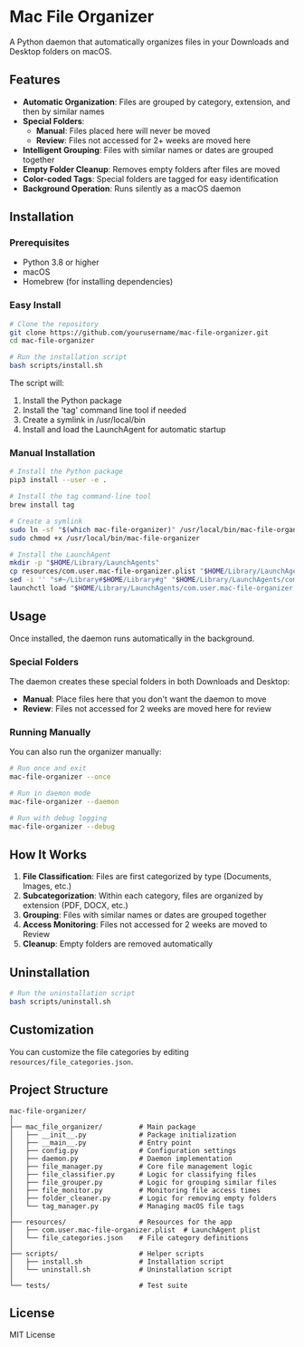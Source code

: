 # Mac File Organizer

A Python daemon that automatically organizes files in your Downloads and Desktop folders on macOS.

## Features

- **Automatic Organization**: Files are grouped by category, extension, and then by similar names
- **Special Folders**: 
  - **Manual**: Files placed here will never be moved
  - **Review**: Files not accessed for 2+ weeks are moved here
- **Intelligent Grouping**: Files with similar names or dates are grouped together
- **Empty Folder Cleanup**: Removes empty folders after files are moved
- **Color-coded Tags**: Special folders are tagged for easy identification
- **Background Operation**: Runs silently as a macOS daemon

## Installation

### Prerequisites

- Python 3.8 or higher
- macOS
- Homebrew (for installing dependencies)

### Easy Install

```bash
# Clone the repository
git clone https://github.com/yourusername/mac-file-organizer.git
cd mac-file-organizer

# Run the installation script
bash scripts/install.sh
```

The script will:
1. Install the Python package
2. Install the 'tag' command line tool if needed
3. Create a symlink in /usr/local/bin
4. Install and load the LaunchAgent for automatic startup

### Manual Installation

```bash
# Install the Python package
pip3 install --user -e .

# Install the tag command-line tool
brew install tag

# Create a symlink
sudo ln -sf "$(which mac-file-organizer)" /usr/local/bin/mac-file-organizer
sudo chmod +x /usr/local/bin/mac-file-organizer

# Install the LaunchAgent
mkdir -p "$HOME/Library/LaunchAgents"
cp resources/com.user.mac-file-organizer.plist "$HOME/Library/LaunchAgents/"
sed -i '' "s#~/Library#$HOME/Library#g" "$HOME/Library/LaunchAgents/com.user.mac-file-organizer.plist"
launchctl load "$HOME/Library/LaunchAgents/com.user.mac-file-organizer.plist"
```

## Usage

Once installed, the daemon runs automatically in the background.

### Special Folders

The daemon creates these special folders in both Downloads and Desktop:

- **Manual**: Place files here that you don't want the daemon to move
- **Review**: Files not accessed for 2 weeks are moved here for review

### Running Manually

You can also run the organizer manually:

```bash
# Run once and exit
mac-file-organizer --once

# Run in daemon mode
mac-file-organizer --daemon

# Run with debug logging
mac-file-organizer --debug
```

## How It Works

1. **File Classification**: Files are first categorized by type (Documents, Images, etc.)
2. **Subcategorization**: Within each category, files are organized by extension (PDF, DOCX, etc.)
3. **Grouping**: Files with similar names or dates are grouped together
4. **Access Monitoring**: Files not accessed for 2 weeks are moved to Review
5. **Cleanup**: Empty folders are removed automatically

## Uninstallation

```bash
# Run the uninstallation script
bash scripts/uninstall.sh
```

## Customization

You can customize the file categories by editing `resources/file_categories.json`.

## Project Structure

```
mac-file-organizer/
│
├── mac_file_organizer/         # Main package
│   ├── __init__.py             # Package initialization
│   ├── __main__.py             # Entry point
│   ├── config.py               # Configuration settings
│   ├── daemon.py               # Daemon implementation
│   ├── file_manager.py         # Core file management logic
│   ├── file_classifier.py      # Logic for classifying files
│   ├── file_grouper.py         # Logic for grouping similar files
│   ├── file_monitor.py         # Monitoring file access times
│   ├── folder_cleaner.py       # Logic for removing empty folders
│   └── tag_manager.py          # Managing macOS file tags
│
├── resources/                  # Resources for the app
│   ├── com.user.mac-file-organizer.plist  # LaunchAgent plist
│   └── file_categories.json    # File category definitions
│
├── scripts/                    # Helper scripts
│   ├── install.sh              # Installation script
│   └── uninstall.sh            # Uninstallation script
│
└── tests/                      # Test suite
```

## License

MIT License
